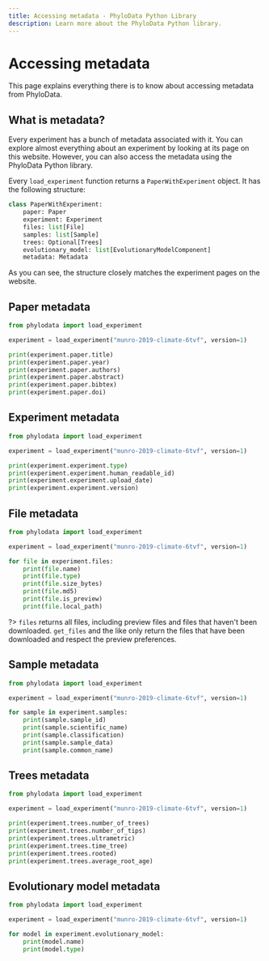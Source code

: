```yaml
---
title: Accessing metadata - PhyloData Python Library
description: Learn more about the PhyloData Python library.
---
```


# Accessing metadata

This page explains everything there is to know about accessing metadata from PhyloData.

## What is metadata?

Every experiment has a bunch of metadata associated with it. You can explore almost everything about an experiment by looking at its page on this website. However, you can also access the metadata using the PhyloData Python library.

Every `load_experiment` function returns a `PaperWithExperiment` object. It has the following structure:

```python
class PaperWithExperiment:
    paper: Paper
    experiment: Experiment
    files: list[File]
    samples: list[Sample]
    trees: Optional[Trees]
    evolutionary_model: list[EvolutionaryModelComponent]
    metadata: Metadata
```

As you can see, the structure closely matches the experiment pages on the website.

## Paper metadata

```python
from phylodata import load_experiment

experiment = load_experiment("munro-2019-climate-6tvf", version=1)

print(experiment.paper.title)
print(experiment.paper.year)
print(experiment.paper.authors)
print(experiment.paper.abstract)
print(experiment.paper.bibtex)
print(experiment.paper.doi)
```

## Experiment metadata

```python
from phylodata import load_experiment

experiment = load_experiment("munro-2019-climate-6tvf", version=1)

print(experiment.experiment.type)
print(experiment.experiment.human_readable_id)
print(experiment.experiment.upload_date)
print(experiment.experiment.version)
```

## File metadata

```python
from phylodata import load_experiment

experiment = load_experiment("munro-2019-climate-6tvf", version=1)

for file in experiment.files:
    print(file.name)
    print(file.type)
    print(file.size_bytes)
    print(file.md5)
    print(file.is_preview)
    print(file.local_path)
```

?> `files` returns all files, including preview files and files that haven't been downloaded. `get_files` and the like only return the files that have been downloaded and respect the preview preferences.

## Sample metadata

```python
from phylodata import load_experiment

experiment = load_experiment("munro-2019-climate-6tvf", version=1)

for sample in experiment.samples:
    print(sample.sample_id)
    print(sample.scientific_name)
    print(sample.classification)
    print(sample.sample_data)
    print(sample.common_name)
```

## Trees metadata

```python
from phylodata import load_experiment

experiment = load_experiment("munro-2019-climate-6tvf", version=1)

print(experiment.trees.number_of_trees)
print(experiment.trees.number_of_tips)
print(experiment.trees.ultrametric)
print(experiment.trees.time_tree)
print(experiment.trees.rooted)
print(experiment.trees.average_root_age)
```

## Evolutionary model metadata

```python
from phylodata import load_experiment

experiment = load_experiment("munro-2019-climate-6tvf", version=1)

for model in experiment.evolutionary_model:
    print(model.name)
    print(model.type)
```
